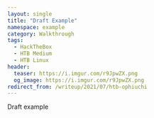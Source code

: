 ```yaml
---
layout: single
title: "Draft Example"
namespace: example
category: Walkthrough
tags:
  - HackTheBox
  - HTB Medium
  - HTB Linux
header:
  teaser: https://i.imgur.com/r9JpwZX.png
  og_image: https://i.imgur.com/r9JpwZX.png
redirect_from: /writeup/2021/07/htb-ophiuchi
---
```


Draft example
